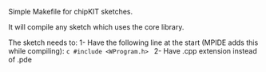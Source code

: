 Simple Makefile for chipKIT sketches.

It will compile any sketch which uses the core library.

The sketch needs to:
  1- Have the following line at the start (MPIDE adds this while compiling):
    ```c
    #include <WProgram.h>
    ```
  2- Have .cpp extension instead of .pde
